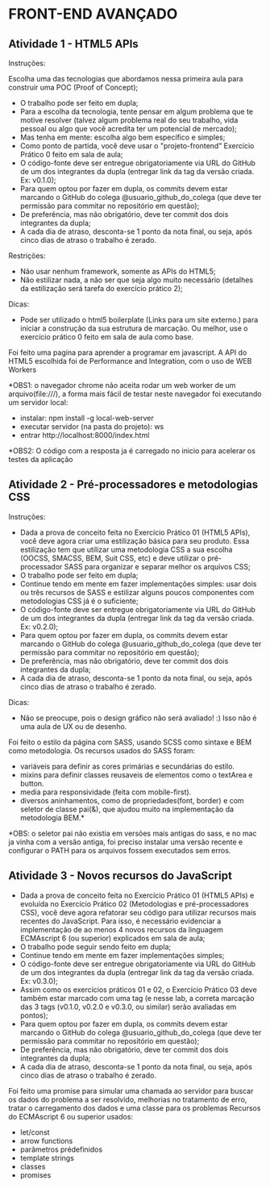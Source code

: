 # FRONT-END AVANÇADO
## Atividade 1  - HTML5 APIs

Instruções:

Escolha uma das tecnologias que abordamos nessa primeira aula para construir uma POC (Proof of Concept);
- O trabalho pode ser feito em dupla;
- Para a escolha da tecnologia, tente pensar em algum problema que te motive resolver (talvez algum problema real do seu trabalho, vida pessoal ou algo que você acredita ter um potencial de mercado);
- Mas tenha em mente: escolha algo bem específico e simples;
- Como ponto de partida, você deve usar o "projeto-frontend" Exercício Prático 0 feito em sala de aula;
- O código-fonte deve ser entregue obrigatoriamente via URL do GitHub de um dos integrantes da dupla (entregar link da tag da versão criada. Ex: v0.1.0);
- Para quem optou por fazer em dupla, os commits devem estar marcando o GitHub do colega @usuario_github_do_colega (que deve ter permissão para commitar no repositório em questão);
- De preferência, mas não obrigatório, deve ter commit dos dois integrantes da dupla;
- A cada dia de atraso, desconta-se 1 ponto da nota final, ou seja, após cinco dias de atraso o trabalho é zerado.

Restrições:

- Não usar nenhum framework, somente as APIs do HTML5;
- Não estilizar nada, a não ser que seja algo muito necessário (detalhes da estilização será tarefa do exercício prático 2);

Dicas:

- Pode ser utilizado o html5 boilerplate (Links para um site externo.) para iniciar a construção da sua estrutura de marcação. Ou melhor, use o exercício prático 0 feito em sala de aula como base.

Foi feito uma pagina para aprender a programar em javascript. 
A API do HTML5 escolhida foi de Performance and Integration, com o uso de WEB Workers

*OBS1: o navegador chrome não aceita rodar um web worker de um arquivo(file:///), a forma mais fácil 
de testar neste navegador foi executando um servidor local:
- instalar: npm install -g local-web-server
- executar servidor (na pasta do projeto): ws 
- entrar http://localhost:8000/index.html

*OBS2: O código com a resposta ja é carregado no inicio para acelerar os testes da aplicação

## Atividade 2 - Pré-processadores e metodologias CSS

Instruções:

- Dada a prova de conceito feita no Exercício Prático 01 (HTML5 APIs), você deve agora criar uma estilização básica para seu produto. Essa estilização tem que utilizar uma metodologia CSS a sua escolha (OOCSS, SMACSS, BEM, Suit CSS, etc) e deve utilizar o pré-processador SASS para organizar e separar melhor os arquivos CSS;
- O trabalho pode ser feito em dupla;
- Continue tendo em mente em fazer implementações simples: usar dois ou três recursos de SASS e estilizar alguns poucos componentes com metodologias CSS já é o suficiente;
- O código-fonte deve ser entregue obrigatoriamente via URL do GitHub de um dos integrantes da dupla (entregar link da tag da versão criada. Ex: v0.2.0);
- Para quem optou por fazer em dupla, os commits devem estar marcando o GitHub do colega @usuario_github_do_colega (que deve ter permissão para commitar no repositório em questão);
- De preferência, mas não obrigatório, deve ter commit dos dois integrantes da dupla;
- A cada dia de atraso, desconta-se 1 ponto da nota final, ou seja, após cinco dias de atraso o trabalho é zerado.

Dicas:

- Não se preocupe, pois o design gráfico não será avaliado! :) Isso não é uma aula de UX ou de desenho.

Foi feito o estilo da página com SASS, usando SCSS como sintaxe e BEM como metodologia.
Os recursos usados do SASS foram:

- variáveis para definir as cores primárias e secundárias do estilo.
- mixins para definir classes reusaveis de elementos como o textArea e button.
- media para responsividade (feita com mobile-first).
- diversos aninhamentos, como de propriedades(font, border) e com seletor de classe pai(&), que ajudou muito na implementação da metodologia BEM.*

*OBS: o seletor pai não existia em versões mais antigas do sass, e no mac ja vinha com a versão antiga, foi preciso instalar uma versão recente e configurar o PATH para os arquivos fossem executados sem erros.

## Atividade 3 - Novos recursos do JavaScript

- Dada a prova de conceito feita no Exercício Prático 01 (HTML5 APIs) e evoluída no Exercício Prático 02 (Metodologias e pré-processadores CSS), você deve agora refatorar seu código para utilizar recursos mais recentes do JavaScript. Para isso, é necessário evidenciar a implementação de ao menos 4 novos recursos da linguagem ECMAscript 6 (ou superior) explicados em sala de aula;
- O trabalho pode seguir sendo feito em dupla;
- Continue tendo em mente em fazer implementações simples;
- O código-fonte deve ser entregue obrigatoriamente via URL do GitHub de um dos integrantes da dupla (entregar link da tag da versão criada. Ex: v0.3.0);
- Assim como os exercícios práticos 01 e 02, o  Exercício Prático 03 deve também estar marcado com uma tag (e nesse lab, a correta marcação das 3 tags (v0.1.0, v0.2.0 e v0.3.0, ou similar) serão avaliadas em pontos);
- Para quem optou por fazer em dupla, os commits devem estar marcando o GitHub do colega @usuario_github_do_colega (que deve ter permissão para commitar no repositório em questão);
- De preferência, mas não obrigatório, deve ter commit dos dois integrantes da dupla;
- A cada dia de atraso, desconta-se 1 ponto da nota final, ou seja, após cinco dias de atraso o trabalho é zerado.

Foi feito uma promise para simular uma chamada ao servidor para buscar os dados do problema a ser resolvido, melhorias no tratamento de erro, tratar o carregamento dos dados e uma classe para os problemas
Recursos do ECMAscript 6 ou superior usados:
- let/const
- arrow functions
- parâmetros prédefinidos
- template strings
- classes
- promises


